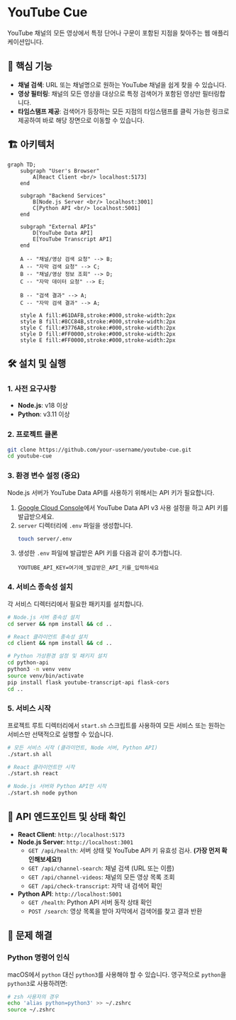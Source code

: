 # YouTube Cue

YouTube 채널의 모든 영상에서 특정 단어나 구문이 포함된 지점을 찾아주는 웹 애플리케이션입니다.

## 🌟 핵심 기능
- **채널 검색**: URL 또는 채널명으로 원하는 YouTube 채널을 쉽게 찾을 수 있습니다.
- **영상 필터링**: 채널의 모든 영상을 대상으로 특정 검색어가 포함된 영상만 필터링합니다.
- **타임스탬프 제공**: 검색어가 등장하는 모든 지점의 타임스탬프를 클릭 가능한 링크로 제공하여 바로 해당 장면으로 이동할 수 있습니다.

## 🏗️ 아키텍처
```mermaid
graph TD;
    subgraph "User's Browser"
        A[React Client <br/> localhost:5173]
    end

    subgraph "Backend Services"
        B[Node.js Server <br/> localhost:3001]
        C[Python API <br/> localhost:5001]
    end
    
    subgraph "External APIs"
        D[YouTube Data API]
        E[YouTube Transcript API]
    end

    A -- "채널/영상 검색 요청" --> B;
    A -- "자막 검색 요청" --> C;
    B -- "채널/영상 정보 조회" --> D;
    C -- "자막 데이터 요청" --> E;
    
    B -- "검색 결과" --> A;
    C -- "자막 검색 결과" --> A;

    style A fill:#61DAFB,stroke:#000,stroke-width:2px
    style B fill:#8CC84B,stroke:#000,stroke-width:2px
    style C fill:#3776AB,stroke:#000,stroke-width:2px
    style D fill:#FF0000,stroke:#000,stroke-width:2px
    style E fill:#FF0000,stroke:#000,stroke-width:2px
```

## 🛠️ 설치 및 실행

### 1. 사전 요구사항
- **Node.js**: v18 이상
- **Python**: v3.11 이상

### 2. 프로젝트 클론
```bash
git clone https://github.com/your-username/youtube-cue.git
cd youtube-cue
```

### 3. 환경 변수 설정 (중요)
Node.js 서버가 YouTube Data API를 사용하기 위해서는 API 키가 필요합니다.

1.  [Google Cloud Console](https://console.cloud.google.com/apis/credentials)에서 YouTube Data API v3 사용 설정을 하고 API 키를 발급받으세요.
2.  `server` 디렉터리에 `.env` 파일을 생성합니다.
    ```bash
    touch server/.env
    ```
3.  생성한 `.env` 파일에 발급받은 API 키를 다음과 같이 추가합니다.
    ```
    YOUTUBE_API_KEY=여기에_발급받은_API_키를_입력하세요
    ```

### 4. 서비스 종속성 설치
각 서비스 디렉터리에서 필요한 패키지를 설치합니다.

```bash
# Node.js 서버 종속성 설치
cd server && npm install && cd ..

# React 클라이언트 종속성 설치
cd client && npm install && cd ..

# Python 가상환경 설정 및 패키지 설치
cd python-api
python3 -m venv venv
source venv/bin/activate
pip install flask youtube-transcript-api flask-cors
cd ..
```

### 5. 서비스 시작
프로젝트 루트 디렉터리에서 `start.sh` 스크립트를 사용하여 모든 서비스 또는 원하는 서비스만 선택적으로 실행할 수 있습니다.

```bash
# 모든 서비스 시작 (클라이언트, Node 서버, Python API)
./start.sh all

# React 클라이언트만 시작
./start.sh react

# Node.js 서버와 Python API만 시작
./start.sh node python
```

## 📡 API 엔드포인트 및 상태 확인

- **React Client**: `http://localhost:5173`
- **Node.js Server**: `http://localhost:3001`
  - `GET /api/health`: 서버 상태 및 YouTube API 키 유효성 검사. **(가장 먼저 확인해보세요!)**
  - `GET /api/channel-search`: 채널 검색 (URL 또는 이름)
  - `GET /api/channel-videos`: 채널의 모든 영상 목록 조회
  - `GET /api/check-transcript`: 자막 내 검색어 확인
- **Python API**: `http://localhost:5001`
  - `GET /health`: Python API 서버 동작 상태 확인
  - `POST /search`: 영상 목록을 받아 자막에서 검색어를 찾고 결과 반환

## 🐛 문제 해결

### Python 명령어 인식
macOS에서 `python` 대신 `python3`를 사용해야 할 수 있습니다. 영구적으로 `python`을 `python3`로 사용하려면:
```bash
# zsh 사용자의 경우
echo 'alias python=python3' >> ~/.zshrc
source ~/.zshrc
```